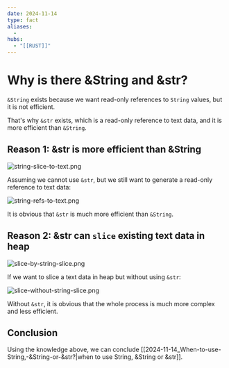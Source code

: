 ```yaml
---
date: 2024-11-14
type: fact
aliases:
  -
hubs:
  - "[[RUST]]"
---
```


# Why is there &String and &str?

`&String` exists because we want read-only references to `String` values, but it is not efficient.

That's why `&str` exists, which is a read-only reference to text data, and it is more efficient than `&String`.


## Reason 1: &str is more efficient than &String

![string-slice-to-text.png](../assets/imgs/string-slice-to-text.png)

Assuming we cannot use `&str`, but we still want to generate a read-only reference to text data:

![string-refs-to-text.png](../assets/imgs/string-refs-to-text.png)


It is obvious that `&str` is much more efficient than `&String`.


## Reason 2: &str can `slice` existing text data in heap

![slice-by-string-slice.png](../assets/imgs/slice-by-string-slice.png)


If we want to slice a text data in heap but without using `&str`:

![slice-without-string-slice.png](../assets/imgs/slice-without-string-slice.png)

Without `&str`, it is obvious that the whole process is much more complex and less efficient.


## Conclusion

Using the knowledge above, we can conclude [[2024-11-14_When-to-use-String,-&String-or-&str?|when to use String, &String or &str]].
